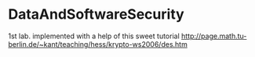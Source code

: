 # DataAndSoftwareSecurity
1st lab.
implemented with a help of this sweet tutorial http://page.math.tu-berlin.de/~kant/teaching/hess/krypto-ws2006/des.htm
